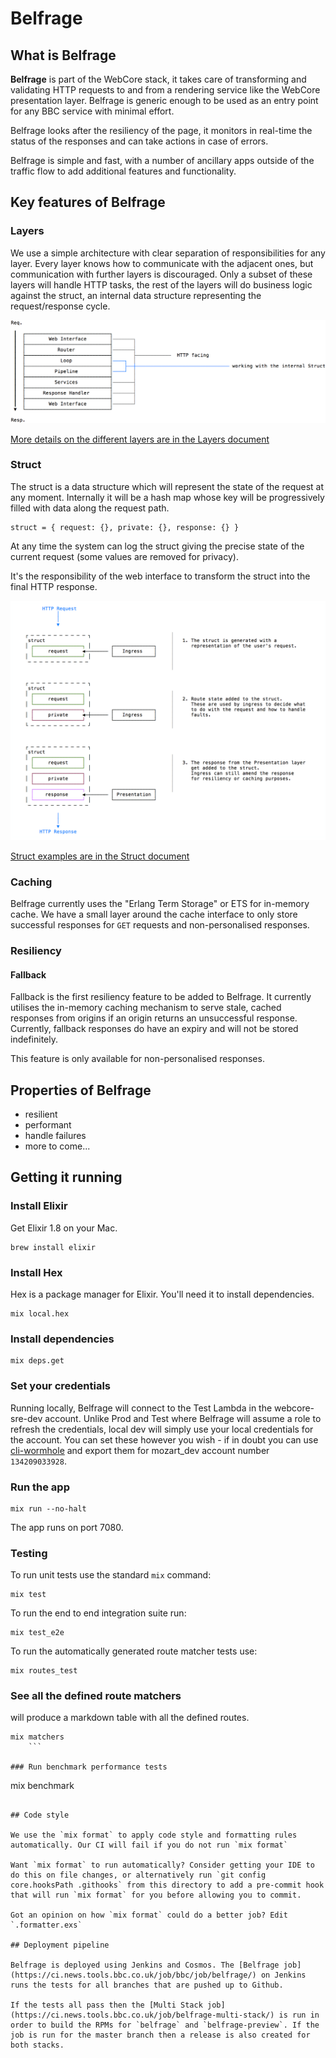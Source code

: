 # Belfrage

## What is Belfrage

__Belfrage__ is part of the WebCore stack, it takes care of transforming and validating HTTP requests to and from a rendering service like the WebCore presentation layer. Belfrage is generic enough to be used as an entry point for any BBC service with minimal effort.

Belfrage looks after the resiliency of the page, it monitors in real-time the status of the responses and can take actions in case of errors.

Belfrage is simple and fast, with a number of ancillary apps outside of the traffic flow to add additional features and functionality.

## Key features of Belfrage

### Layers

We use a simple architecture with clear separation of responsibilities for any layer.
Every layer knows how to communicate with the adjacent ones, but communication with further layers is discouraged. Only a subset of these layers will handle HTTP tasks, the rest of the layers will do business logic against the struct, an internal data structure representing the request/response cycle.

![alt text](./docs/layers.png)

[More details on the different layers are in the Layers document](./docs/layers.md)

### Struct

The struct is a data structure which will represent the state of the request at any moment. Internally it will be a hash map whose key will be progressively filled with data along the request path.

    struct = { request: {}, private: {}, response: {} }

At any time the system can log the struct giving the precise state of the current request (some values are removed for privacy).

It's the responsibility of the web interface to transform the struct into the final HTTP response.

![alt text](./docs/struct_lifecycle.png "Struct Lifecycle")

[Struct examples are in the Struct document](./docs/struct.md)

### Caching
Belfrage currently uses the "Erlang Term Storage" or ETS for in-memory cache. We have a small layer around the cache interface to only store successful responses for `GET` requests and non-personalised responses.

### Resiliency

#### Fallback
Fallback is the first resiliency feature to be added to Belfrage. It currently utilises the in-memory caching mechanism to serve stale, cached responses from origins if an origin returns an unsuccessful response. Currently, fallback responses do have an expiry and will not be stored indefinitely.

This feature is only available for non-personalised responses.

## Properties of Belfrage

* resilient
* performant
* handle failures
* more to come...

## Getting it running

### Install Elixir

Get Elixir 1.8 on your Mac.

```
brew install elixir
```

### Install Hex

Hex is a package manager for Elixir. You'll need it to install dependencies.

```
mix local.hex
```

### Install dependencies

```
mix deps.get
```

### Set your credentials

Running locally, Belfrage will connect to the Test Lambda in the webcore-sre-dev account. Unlike Prod and Test where Belfrage will assume a role to refresh the credentials, local dev will simply use your local credentials for the account. You can set these however you wish - if in doubt you can use [cli-wormhole](https://github.com/bbc/cli-wormhole) and export them for mozart_dev account number `134209033928`.

### Run the app

```
mix run --no-halt
```

The app runs on port 7080.

### Testing

To run unit tests use the standard `mix` command:
```
mix test
```

To run the end to end integration suite run:
```
mix test_e2e
```

To run the automatically generated route matcher tests use:
```
mix routes_test
```

### See all the defined route matchers

will produce a markdown table with all the defined routes.
```
mix matchers
    ```

### Run benchmark performance tests
```
mix benchmark
```

## Code style

We use the `mix format` to apply code style and formatting rules automatically. Our CI will fail if you do not run `mix format`

Want `mix format` to run automatically? Consider getting your IDE to do this on file changes, or alternatively run `git config core.hooksPath .githooks` from this directory to add a pre-commit hook that will run `mix format` for you before allowing you to commit.

Got an opinion on how `mix format` could do a better job? Edit `.formatter.exs`

## Deployment pipeline

Belfrage is deployed using Jenkins and Cosmos. The [Belfrage job](https://ci.news.tools.bbc.co.uk/job/bbc/job/belfrage/) on Jenkins runs the tests for all branches that are pushed up to Github.

If the tests all pass then the [Multi Stack job](https://ci.news.tools.bbc.co.uk/job/belfrage-multi-stack/) is run in order to build the RPMs for `belfrage` and `belfrage-preview`. If the job is run for the master branch then a release is also created for both stacks.
